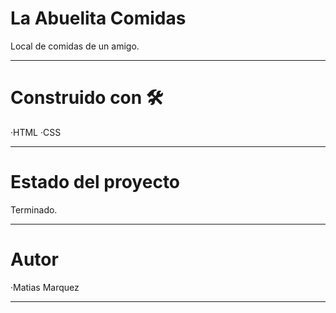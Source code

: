 # La Abuelita Comidas

Local de comidas de un amigo.

----------------------------------------------------------------------------

# Construido con 🛠️

·HTML
·CSS

----------------------------------------------------------------------------

# Estado del proyecto

Terminado.

----------------------------------------------------------------------------

# Autor

·Matias Marquez

----------------------------------------------------------------------------
